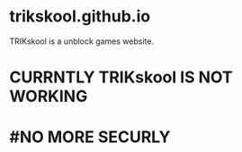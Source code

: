 # trikskool.github.io
TRIKskool is a unblock games website.
# CURRNTLY TRIKskool IS NOT WORKING
# #NO MORE SECURLY
